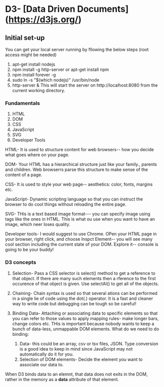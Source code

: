 # D3- [Data Driven Documents] (https://d3js.org/)

## Initial set-up

You can get your local server running by fllowing the below steps (root access might be needed)

1. apt-get install nodejs
2. npm install -g http-server or apt-get install npm
3. npm install forever -g
4. sudo ln -s "$(which nodejs)" /usr/bin/node
5. http-server & 
This will start the server on http://localhost:8080 from the current working directory.

### Fundamentals

1. HTML
2. DOM
3. CSS
4. JavaScript
5. SVG
6. Developer Tools


HTML- It is used to structure content for web browsers-- how you decide what goes where on your page. 

DOM- Your HTML has a hierarchical structure just like your family., parents and children. Web browserrs parse this structure to make sense of the content of a page.

CSS- It is used to style your web page-- aesthetics: color, fonts, margins etc.

JavaScript- Dynamic scripting language so that you can instruct the browser to do cool things without reloading the entire page.

SVG- THis is a text based image format--- you can specify image using tags like the ones in HTML. This is what ou use when you want to have an image, which neer loses quality. 

Developer tools- I would suggest to use Chrome. OPen your HTML page in your browser, right click, and choose Inspct Element-- you will see many cool section including the current state of your DOM. Explore it-- console is going to be your buddy!

### D3 concepts

1. Selection- Pass a CSS selector is select() method to get a reference to that object. If there are many such elements then a rference to the first occurence of that object is given. Use selectAl() to get all of the objects.

2. Chaining- Chain syntax is used so that several ations can be performed in a single lie of code using the dot(.) operator. It is a fast and cleaner way to write code but debugging can be tough so be careful!

3. Binding Data- Attaching or associating data to specific elements so that you can refer to those values to apply mapping rules- make longer bars, change colors etc. THis is important because nobody wants to keep a bunch of data-less, unmappable DOM elements. What do we need to do binding:
	1. Data- this could be an array, csv or tsv files, JSON. Type conversion is a good idea to keep in mind since JavaScript may not automatically do it for you.
	2. Selection of DOM elements- Decide the element you want to associate our data to.

When D3 binds data to an elemnt, that data does not exits in the DOM, rather in the memory as a __data__ attribute of that element.







